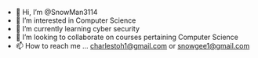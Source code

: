 - 👋 Hi, I’m @SnowMan3114
- 👀 I’m interested in Computer Science 
- 🌱 I’m currently learning cyber security 
- 💞️ I’m looking to collaborate on courses pertaining Computer Science 
- 📫 How to reach me ...
charlestoh1@gmail.com or snowgee1@gmail.com
<!---
SnowMan3114/SnowMan3114 is a ✨ special ✨ repository because its `README.md` (this file) appears on your GitHub profile.
You can click the Preview link to take a look at your changes.
--->
